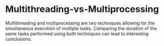 # Multithreading-vs-Multiprocessing
Multithreading and multiprocessing are two techniques allowing for the simultaneous execution of multiple tasks. Comparing the duration of the same tasks performed using both techniques can lead to interesting conclusions.

